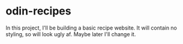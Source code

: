 # odin-recipes

In this project, I'll be building a basic recipe website. It will contain no styling, so will look ugly af. Maybe later I'll change it.

